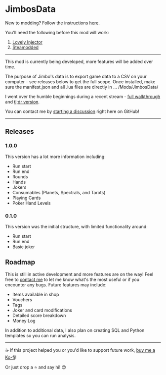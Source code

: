 # JimbosData

New to modding? Follow the instructions [here](https://steamcommunity.com/sharedfiles/filedetails/?id=3400691352).

You'll need the following before this mod will work:
1. [Lovely Injector](https://github.com/ethangreen-dev/lovely-injector)
2. [Steamodded](https://github.com/Steamodded/smods/wiki/)

---

This mod is currently being developed, more features will be added over time.

The purpose of Jimbo's data is to export game data to a CSV on your computer - see releases below to get the full scope. Once installed, make sure the manifest.json and all .lua files are directly in ... /Mods/JimbosData/

I went over the humble beginnings during a recent stream - [full walkthrough](https://youtu.be/TM2Eoaf_byo) and [tl;dr version](https://youtu.be/4EKPTbHXVyA).

You can contact me by [starting a discussion](https://github.com/napkimmath/napkimmath/discussions) right here on GitHub!

---

## Releases

### 1.0.0

This version has a lot more information including:
* Run start
* Run end
* Rounds
* Hands
* Jokers
* Consumables (Planets, Spectrals, and Tarots)
* Playing Cards
* Poker Hand Levels

### 0.1.0

This version was the initial structure, with limited functionality around:
* Run start
* Run end
* Basic joker

## Roadmap

This is still in active development and more features are on the way! Feel free to [contact me](https://github.com/napkimmath/napkimmath/discussions) to let me know what's the most useful or if you encounter any bugs. Future features may include:
* Items available in shop
* Vouchers
* Tags
* Joker and card modifications
* Detailed score breakdown
* Money Log

In addition to additional data, I also plan on creating SQL and Python templates so you can run analysis.

---

☕ If this project helped you or you'd like to support future work, [buy me a Ko-fi](https://ko-fi.com/napkimmath)!

Or just drop a ⭐ and say hi! 😊